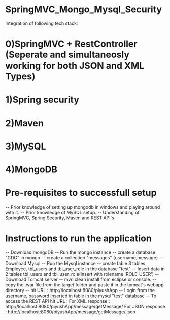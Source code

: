 # SpringMVC_Mongo_Mysql_Security
Integration of following tech stack:
# 0)SpringMVC + RestController (Seperate and simultaneosly working for both JSON and XML Types)
# 1)Spring security
# 2)Maven
# 3)MySQL
# 4)MongoDB

# Pre-requisites to successfull setup
-- Prior knowledge of setting up mongodb in windows and playing around with it.
-- Prior knowledge of MySQL setup.
-- Understanding of SpringMVC, Spring Security, Maven and REST API's

# Instructions to run the application

-- Download mongoDB
-- Run the mongo instance
-- create a database "GDG" in mongo
-- create a collection "messages" {username,message}
-- Download Mysql
-- Run the Mysql instance
-- create table 3 tables Employee, tbl_users and tbl_user_role in the database "test"
-- Insert data in 2 tables tbl_users and tbl_user_role(insert with rolename 'ROLE_USER')
-- Download Tomcat server
-- mvn clean install from eclipse or console.
-- copy the .war file from the target folder and paste it in the tomcat's webapp directory
-- hit URL : http://localhost:8080/piyushApp
-- Login from the username, password inserted in table in the mysql "test" database
-- To access the REST API hit URL : 
 For XML response : http://localhost:8080/piyushApp/message/getMessage/ 
 For JSON response : http://localhost:8080/piyushApp/message/getMessage/.json  


